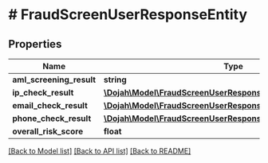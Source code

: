 # # FraudScreenUserResponseEntity

## Properties

Name | Type | Description | Notes
------------ | ------------- | ------------- | -------------
**aml_screening_result** | **string** |  | [optional]
**ip_check_result** | [**\Dojah\Model\FraudScreenUserResponseEntityIpCheckResult**](FraudScreenUserResponseEntityIpCheckResult.md) |  | [optional]
**email_check_result** | [**\Dojah\Model\FraudScreenUserResponseEntityEmailCheckResult**](FraudScreenUserResponseEntityEmailCheckResult.md) |  | [optional]
**phone_check_result** | [**\Dojah\Model\FraudScreenUserResponseEntityPhoneCheckResult**](FraudScreenUserResponseEntityPhoneCheckResult.md) |  | [optional]
**overall_risk_score** | **float** |  | [optional]

[[Back to Model list]](../../README.md#models) [[Back to API list]](../../README.md#endpoints) [[Back to README]](../../README.md)
